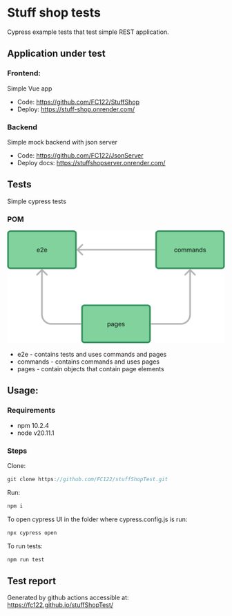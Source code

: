 # Stuff shop tests
Cypress example tests that test simple REST application.

## Application under test
### Frontend:
Simple Vue app
- Code: https://github.com/FC122/StuffShop
- Deploy: https://stuff-shop.onrender.com/

### Backend
Simple mock backend with json server
- Code: https://github.com/FC122/JsonServer
- Deploy docs: https://stuffshopserver.onrender.com/

## Tests
Simple cypress tests
### POM
![POM](./assets/image.png)
- e2e - contains tests and uses commands and pages
- commands - contains commands and uses pages
- pages - contain objects that contain page elements

## Usage:
### Requirements
- npm 10.2.4
- node v20.11.1
### Steps
Clone:
```js
git clone https://github.com/FC122/stuffShopTest.git
```

Run:
```js
npm i
```

To open cypress UI in the folder where cypress.config.js is run:
```js
npx cypress open
```

To run tests:
```js
npm run test
```

## Test report
Generated by github actions accessible at:
https://fc122.github.io/stuffShopTest/